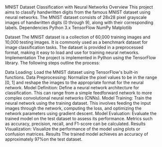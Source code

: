 MNIST Dataset Classification with Neural Networks
  Overview
      This project aims to classify handwritten digits from the famous MNIST dataset using neural networks. The MNIST dataset consists of 28x28 pixel grayscale images of 
      handwritten digits (0 through 9), along with their corresponding labels.
  Dependencies
      Python 3.x
      TensorFlow
      NumPy 
      Matplotlib 
  
Dataset
    The MNIST dataset is a collection of 60,000 training images and 10,000 testing images. It is commonly used as a benchmark dataset for image classification tasks. The 
     dataset is provided in a preprocessed format, making it easy to load and use for training neural networks.
Implementation
The project is implemented in Python using the TensorFlow library. The following steps outline the process:

   Data Loading: Load the MNIST dataset using TensorFlow's built-in functions.
   Data Preprocessing: Normalize the pixel values to be in the range [0, 1] and reshape the images to the appropriate format for the neural network.
   Model Definition: Define a neural network architecture for classification. This can range from a simple feedforward network to more complex convolutional neural networks 
    (CNNs).
   Model Training: Train the neural network using the training dataset. This involves feeding the input images through the network, computing the loss, and optimizing the 
    network parameters using gradient descent.
   Model Evaluation: Evaluate the trained model on the test dataset to assess its performance. Metrics such as accuracy, precision, recall, and F1-score can be calculated.
    Results Visualization: Visualize the performance of the model using plots or confusion matrices.
 Results
The trained model achieves an accuracy of approximately  97%on the test dataset.

